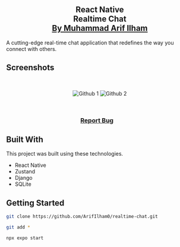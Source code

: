 <h2 align="center">
  React Native<br/>
  <a>Realtime Chat</a>
</br>
  <a href="https://www.arifilham.my.id" target="_blank">By Muhammad Arif Ilham</a>
</h2>

 A cutting-edge real-time chat application that redefines the way you connect with others.
</br>

## Screenshots

</br>

<center>

![Github 1](https://github.com/user-attachments/assets/4a66c08f-bad5-44af-879c-e594cd81bac1)
![Github 2](https://github.com/user-attachments/assets/6b87e41f-a650-41d2-9fa7-d5f74102c334)

</center>

<br/>

<h3 align="center">
    <a href="https://www.arifilham.my.id">Report Bug</a> &nbsp; &nbsp;
</h3>

## Built With

This project was built using these technologies.

- React Native
- Zustand
- Django
- SQLite

## Getting Started

```sh
git clone https://github.com/ArifIlham0/realtime-chat.git
```
```sh
git add *
```
```sh
npx expo start
```
